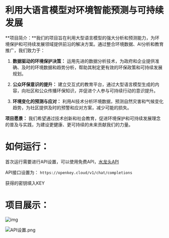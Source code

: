 # 利用大语言模型对环境智能预测与可持续发展

**项目简介：**我们的项目旨在利用大型语言模型的强大分析和预测能力，为环境保护和可持续发展领域提供前沿的解决方案。通过整合环境数据、AI分析和教育推广，我们致力于：

1. **数据驱动的环境保护决策：** 运用先进的数据分析技术，为政府和企业提供准确、及时的环境数据和趋势分析，帮助其制定更有效的环保政策和可持续发展规划。

   

2. **公众环保意识的提升：** 建立交互式的教育平台，通过大型语言模型生成的内容，向社区和公众传播环保知识，并促进个人参与可持续行动的意识提升。

   

3. **环境变化的预测与应对：** 利用AI技术分析环境数据，预测自然灾害和气候变化趋势，为社区提供及时的预警和应对方案，减少可能的损失。

   

**项目愿景：** 我们希望通过技术创新和社会教育，促进环境保护和可持续发展理念的普及与实践，为建设更健康、更可持续的未来贡献我们的力量。



# 如何运行：



首次运行需要进行API设置，可以使用免费API，[水龙头API](https://faucet.openkey.cloud/)



API接口设置为： `https://openkey.cloud/v1/chat/completions`

获得的密钥填入KEY







# **项目展示：**

![img](https://raw.githubusercontent.com/wangshao2003/resourse/main/main.png)





![API设置.png](https://github.com/wangshao2003/resourse/blob/main/API%E8%AE%BE%E7%BD%AE.png?raw=true)



